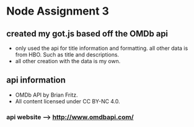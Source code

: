 # Node Assignment 3

## created my got.js based off the OMDb api
  - only used the api for title information and formatting. all other data is from HBO. Such as title and descriptions.
  - all other creation with the data is my own.

## api information
  - OMDb API by Brian Fritz.
  - All content licensed under CC BY-NC 4.0.

### api website --> http://www.omdbapi.com/
